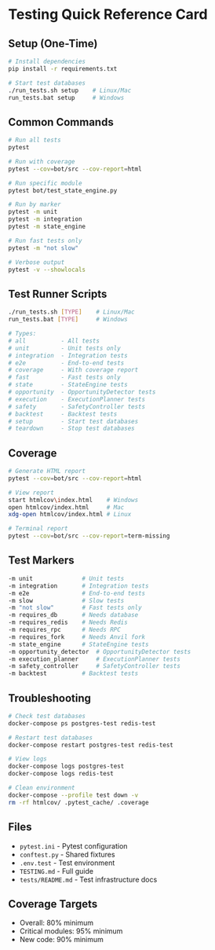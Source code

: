 # Testing Quick Reference Card

## Setup (One-Time)

```bash
# Install dependencies
pip install -r requirements.txt

# Start test databases
./run_tests.sh setup    # Linux/Mac
run_tests.bat setup     # Windows
```

## Common Commands

```bash
# Run all tests
pytest

# Run with coverage
pytest --cov=bot/src --cov-report=html

# Run specific module
pytest bot/test_state_engine.py

# Run by marker
pytest -m unit
pytest -m integration
pytest -m state_engine

# Run fast tests only
pytest -m "not slow"

# Verbose output
pytest -v --showlocals
```

## Test Runner Scripts

```bash
./run_tests.sh [TYPE]    # Linux/Mac
run_tests.bat [TYPE]     # Windows

# Types:
# all          - All tests
# unit         - Unit tests only
# integration  - Integration tests
# e2e          - End-to-end tests
# coverage     - With coverage report
# fast         - Fast tests only
# state        - StateEngine tests
# opportunity  - OpportunityDetector tests
# execution    - ExecutionPlanner tests
# safety       - SafetyController tests
# backtest     - Backtest tests
# setup        - Start test databases
# teardown     - Stop test databases
```

## Coverage

```bash
# Generate HTML report
pytest --cov=bot/src --cov-report=html

# View report
start htmlcov\index.html    # Windows
open htmlcov/index.html     # Mac
xdg-open htmlcov/index.html # Linux

# Terminal report
pytest --cov=bot/src --cov-report=term-missing
```

## Test Markers

```bash
-m unit              # Unit tests
-m integration       # Integration tests
-m e2e               # End-to-end tests
-m slow              # Slow tests
-m "not slow"        # Fast tests only
-m requires_db       # Needs database
-m requires_redis    # Needs Redis
-m requires_rpc      # Needs RPC
-m requires_fork     # Needs Anvil fork
-m state_engine      # StateEngine tests
-m opportunity_detector  # OpportunityDetector tests
-m execution_planner     # ExecutionPlanner tests
-m safety_controller     # SafetyController tests
-m backtest          # Backtest tests
```

## Troubleshooting

```bash
# Check test databases
docker-compose ps postgres-test redis-test

# Restart test databases
docker-compose restart postgres-test redis-test

# View logs
docker-compose logs postgres-test
docker-compose logs redis-test

# Clean environment
docker-compose --profile test down -v
rm -rf htmlcov/ .pytest_cache/ .coverage
```

## Files

- `pytest.ini` - Pytest configuration
- `conftest.py` - Shared fixtures
- `.env.test` - Test environment
- `TESTING.md` - Full guide
- `tests/README.md` - Test infrastructure docs

## Coverage Targets

- Overall: 80% minimum
- Critical modules: 95% minimum
- New code: 90% minimum
